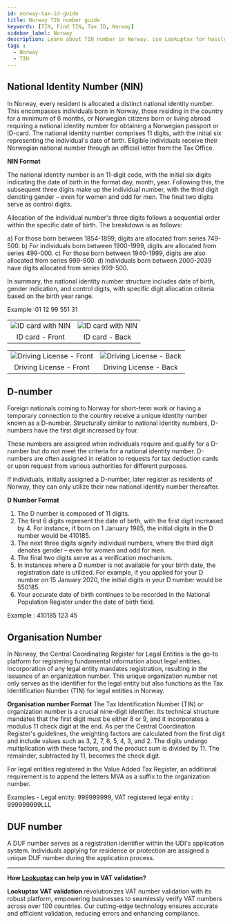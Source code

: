 ```yaml
---
id: norway-tax-id-guide
title: Norway TIN number guide
keywords: [TIN, Find TIN, Tax ID, Norway]
sidebar_label: Norway
description: Learn about TIN number in Norway. Use Lookuptax for hassle-free tax id validation in Norway and other 100+ countries
tags : 
  - Norway
  - TIN
---
```


## National Identity Number (NIN)

In Norway, every resident is allocated a distinct national identity number. This encompasses individuals born in Norway, those residing in the country for a minimum of 6 months, or Norwegian citizens born or living abroad requiring a national identity number for obtaining a Norwegian passport or ID-card. The national identity number comprises 11 digits, with the initial six representing the individual's date of birth. Eligible individuals receive their Norwegian national number through an official letter from the Tax Office.

**NIN Format**

The national identity number is an 11-digit code, with the initial six digits indicating the date of birth in the format day, month, year. Following this, the subsequent three digits make up the individual number, with the third digit denoting gender – even for women and odd for men. The final two digits serve as control digits.

Allocation of the individual number's three digits follows a sequential order within the specific date of birth. The breakdown is as follows:

a) For those born between 1854-1899, digits are allocated from series 749-500.
b) For individuals born between 1900-1999, digits are allocated from series 499-000.
c) For those born between 1940-1999, digits are also allocated from series 999-900.
d) Individuals born between 2000-2039 have digits allocated from series 999-500.

In summary, the national identity number structure includes date of birth, gender indication, and control digits, with specific digit allocation criteria based on the birth year range.

Example :01 12 99 551 31


<table align="center" border="0px" border-color="#dedede"><tr><td>
  <img src="/docs/img/taxid/id-norway-front.PNG" alt="ID card with NIN"  title="ID card with NIN"/>
  </td><td>
  <img src="/docs/img/taxid/id-norway-back.PNG" alt="ID card with NIN"  title="ID card with NIN"/>
  </td></tr>
  <tr><td align="center">ID card - Front </td><td align="center">ID card - Back</td></tr>
</table>


<table align="center" border="0px" border-color="#dedede"><tr><td>
  <img src="/docs/img/taxid/dl-norway-front.PNG" alt="Driving License - Front"  title="Driving License - Front"/>
  </td><td>
  <img src="/docs/img/taxid/dl-norway-back.PNG" alt="Driving License - Back"  title="Driving License - Back"/>
  </td></tr>
  <tr><td align="center">Driving License - Front</td><td align="center">Driving License - Back</td></tr>
</table>



## D-number

Foreign nationals coming to Norway for short-term work or having a temporary connection to the country receive a unique identity number known as a D-number. Structurally similar to national identity numbers, D-numbers have the first digit increased by four.

These numbers are assigned when individuals require and qualify for a D-number but do not meet the criteria for a national identity number. D-numbers are often assigned in relation to requests for tax deduction cards or upon request from various authorities for different purposes.

If individuals, initially assigned a D-number, later register as residents of Norway, they can only utilize their new national identity number thereafter.

**D Number Format**

1. The D number is composed of 11 digits.
2. The first 6 digits represent the date of birth, with the first digit increased by 4. For instance, if born on 1 January 1985, the initial digits in the D number would be 410185.
3. The next three digits signify individual numbers, where the third digit denotes gender – even for women and odd for men.
4. The final two digits serve as a verification mechanism.
5. In instances where a D number is not available for your birth date, the registration date is utilized. For example, if you applied for your D number on 15 January 2020, the initial digits in your D number would be 550185.
6. Your accurate date of birth continues to be recorded in the National Population Register under the date of birth field.

Example : 410185 123 45

## Organisation Number

In Norway, the Central Coordinating Register for Legal Entities is the go-to platform for registering fundamental information about legal entities. Incorporation of any legal entity mandates registration, resulting in the issuance of an organization number. This unique organization number not only serves as the identifier for the legal entity but also functions as the Tax Identification Number (TIN) for legal entities in Norway.

**Organisation number Format**
The Tax Identification Number (TIN) or organization number is a crucial nine-digit identifier. Its technical structure mandates that the first digit must be either 8 or 9, and it incorporates a modulus 11 check digit at the end. As per the Central Coordination Register's guidelines, the weighting factors are calculated from the first digit and include values such as 3, 2, 7, 6, 5, 4, 3, and 2. The digits undergo multiplication with these factors, and the product sum is divided by 11. The remainder, subtracted by 11, becomes the check digit.

For legal entities registered in the Value Added Tax Register, an additional requirement is to append the letters MVA as a suffix to the organization number. 


Examples - Legal entity: 999999999, VAT registered legal entity : 999999999LLL 


## DUF number

A DUF number serves as a registration identifier within the UDI's application system. Individuals applying for residence or protection are assigned a unique DUF number during the application process.


----
**How [Lookuptax](https://lookuptax.com/) can help you in VAT validation?**

**Lookuptax VAT validation** revolutionizes VAT number validation with its robust platform, empowering businesses to seamlessly verify VAT numbers across over 100 countries. Our cutting-edge technology ensures accurate and efficient validation, reducing errors and enhancing compliance.
